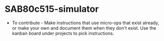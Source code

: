 # SAB80c515-simulator

- To contribute - Make instructions that use micro-ops that exist already, or make your own and document them when they don't exist. Use the kanban board under projects to pick instructions.
